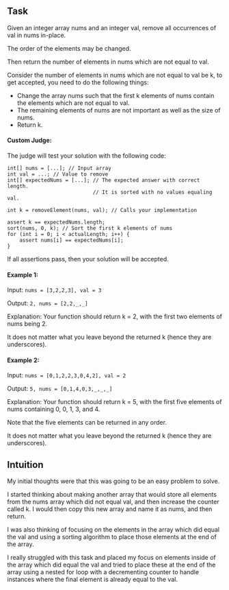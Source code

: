 ## Task
Given an integer array nums and an integer val, remove all occurrences of val in nums in-place. 

The order of the elements may be changed. 

Then return the number of elements in nums which are not equal to val.

Consider the number of elements in nums which are not equal to val be k, to get accepted, you need to do the following things:

* Change the array nums such that the first k elements of nums contain the elements which are not equal to val.
* The remaining elements of nums are not important as well as the size of nums.
* Return k.

#### Custom Judge:
The judge will test your solution with the following code:
```
int[] nums = [...]; // Input array
int val = ...; // Value to remove
int[] expectedNums = [...]; // The expected answer with correct length.
                            // It is sorted with no values equaling val.

int k = removeElement(nums, val); // Calls your implementation

assert k == expectedNums.length;
sort(nums, 0, k); // Sort the first k elements of nums
for (int i = 0; i < actualLength; i++) {
    assert nums[i] == expectedNums[i];
}
```
If all assertions pass, then your solution will be accepted.

#### Example 1:
Input: ```nums = [3,2,2,3], val = 3```

Output: ```2, nums = [2,2,_,_]```

Explanation: Your function should return k = 2, with the first two elements of nums being 2.

It does not matter what you leave beyond the returned k (hence they are underscores).

#### Example 2:
Input: ```nums = [0,1,2,2,3,0,4,2], val = 2```

Output: ```5, nums = [0,1,4,0,3,_,_,_]```

Explanation: Your function should return k = 5, with the first five elements of nums containing 0, 0, 1, 3, and 4.

Note that the five elements can be returned in any order.

It does not matter what you leave beyond the returned k (hence they are underscores).

## Intuition
<!-- Describe your first thoughts on how to solve this problem. -->
My initial thoughts were that this was going to be an easy problem to solve. 

I started thinking about making another array that would store all elements from the nums array which did not equal val, and then increase the counter called k. I would then copy this new array and name it as nums, and then return.

I was also thinking of focusing on the elements in the array which did equal the val and using a sorting algorithm to place those elements at the end of the array.

I really struggled with this task and placed my focus on elements inside of the array which did equal the val and tried to place these at the end of the array using a nested for loop with a decrementing counter to handle instances where the final element is already equal to the val.





